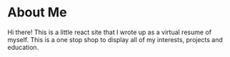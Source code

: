 # About Me

Hi there! This is a little react site that I wrote up as a virtual resume of myself.
This is a one stop shop to display all of my interests, projects and education.
